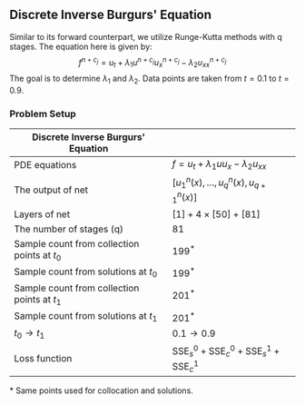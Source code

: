 ## Discrete Inverse Burgurs' Equation

Similar to its forward counterpart, we utilize Runge-Kutta methods with q stages. The equation here is given by:
$$f^{n+c_j} = u_t + \lambda_1 u^{n+c_j}u_x^{n+c_j} - \lambda_2 u_{xx}^{n+c_j}$$
The goal is to determine $\lambda_1$ and $\lambda_2$. Data points are taken from $t=0.1$ to $t=0.9$.

### Problem Setup

| Discrete Inverse Burgurs' Equation | |
|------------------------------|---|
| PDE equations | $f = u_t + \lambda_1 uu_x - \lambda_2 u_{xx}$ |
| The output of net | $[u^n_1(x),\dots, u^n_q(x), u^n_{q+1}(x)]$ |
| Layers of net | $[1] + 4 \times [50] +[81]$ |
| The number of stages (q) | $81$ |
| Sample count from collection points at $t_0$ | $199^*$ |
| Sample count from solutions at $t_0$ | $199^*$ |
| Sample count from collection points at $t_1$ | $201^*$ |
| Sample count from solutions at $t_1$ | $201^*$ |
| $t_0 \rightarrow t_1$ | $0.1 \rightarrow 0.9$ |
| Loss function | $\text{SSE}^{0}_s  + \text{SSE}^{0}_c + \text{SSE}^{1}_s + \text{SSE}^{1}_c$ |
\* Same points used for collocation and solutions.

